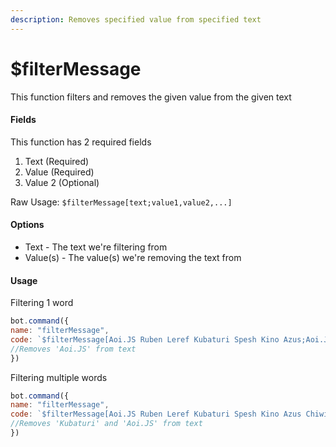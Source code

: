 ```yaml
---
description: Removes specified value from specified text
---
```


# $filterMessage

This function filters and removes the given value from the given text

#### Fields

This function has 2 required fields

1. Text \(Required\)
2. Value \(Required\)
3. Value 2 \(Optional\)

Raw Usage: `$filterMessage[text;value1,value2,...]`

#### Options

* Text - The text we're filtering from
* Value\(s\) - The value\(s\) we're removing the text from

#### Usage

Filtering 1 word

```javascript
bot.command({
name: "filterMessage",
code: `$filterMessage[Aoi.JS Ruben Leref Kubaturi Spesh Kino Azus;Aoi.JS]` 
//Removes 'Aoi.JS' from text
})
```

Filtering multiple words

```javascript
bot.command({
name: "filterMessage",
code: `$filterMessage[Aoi.JS Ruben Leref Kubaturi Spesh Kino Azus Chiwi ElTuna;Chiwi,ElTuna,Aoi.JS]` 
//Removes 'Kubaturi' and 'Aoi.JS' from text
})
```

